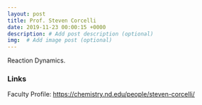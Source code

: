 ```yaml
---
layout: post
title: Prof. Steven Corcelli
date: 2019-11-23 00:00:15 +0000
description: # Add post description (optional)
img:  # Add image post (optional)
---
```

Reaction Dynamics.

### Links

Faculty Profile: https://chemistry.nd.edu/people/steven-corcelli/